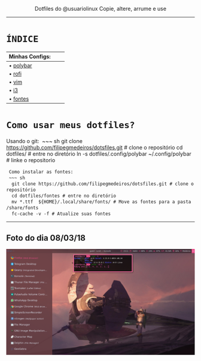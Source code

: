 
<p style="text-align: center;">
                          Dotfiles do @usuariolinux                   
                        Copie, altere, arrume e use
                       </p>


---------------------------------------------------------------------------------------------------------------------------------------------------------------------------------------




 ``ÍNDICE``
 ===========
 
| **Minhas Configs:**         | 
| --------------------- |
| • [polybar](https://github.com/filipegmedeiros/dotsfiles/tree/master/polybar)        |
| • [rofi](https://github.com/filipegmedeiros/dotsfiles/tree/master/rofi)                    |
| • [vim](https://github.com/filipegmedeiros/dotsfiles/tree/master/vim)          |
| • [i3](https://github.com/filipegmedeiros/dotsfiles/tree/master/i3)                |
| • [fontes](https://github.com/filipegmedeiros/dotsfiles/tree/master/fontes)           |



 ``Como usar meus dotfiles?``
 ===========
 
Usando o git:
  ~~~ sh
    git clone https://github.com/filipegmedeiros/dotsfiles.git # clone o repositório
    cd dotfiles/ # entre no diretório
    ln -s dotfiles/.config/polybar ~/.config/polybar # linke o repositorio
  ~~~
  Como instalar as fontes:
  ~~~ sh
    git clone https://github.com/filipegmedeiros/dotsfiles.git # clone o repositório
    cd dotfiles/fontes # entre no diretório
    mv *.ttf  ${HOME}/.local/share/fonts/ # Move as fontes para a pasta /share/fonts
    fc-cache -v -f # Atualize suas fontes
  ~~~ 
  
  
  
---------------------------------------------------------------------------------------------------------------------------------------------------------------------------------------

## Foto do dia 08/03/18

![Screenshot #1][screenshot1]  

[screenshot1]: https://raw.githubusercontent.com/filipegmedeiros/dotsfiles/master/screenshot.png "Screenshot #1"

